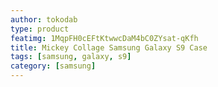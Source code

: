```yaml
---
author: tokodab
type: product
featimg: 1MqpFH0cEFtKtwwcDaM4bC0ZYsat-qKfh
title: Mickey Collage Samsung Galaxy S9 Case
tags: [samsung, galaxy, s9]
category: [samsung]
---
```

